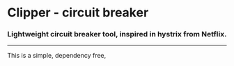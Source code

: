 # Clipper - circuit breaker

### Lightweight circuit breaker tool, inspired in hystrix from Netflix.


----

This is a simple, dependency free, 
